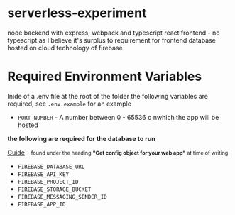 # serverless-experiment

node backend with express, webpack and typescript
react frontend - no typescript as I believe it's surplus to requirement for frontend
database hosted on cloud technology of firebase

# Required Environment Variables

Inide of a .env file at the root of the folder the following variables are required, see `.env.example` for an example

* `PORT_NUMBER` - A number between 0 - 65536 o nwhich the app will be hosted

**the following are required for the database to run**

[Guide](https://support.google.com/firebase/answer/7015592) -
<small>found under the heading **"Get config object for your web app"** at time of writing</small>

* `FIREBASE_DATABASE_URL`
* `FIREBASE_API_KEY`
* `FIREBASE_PROJECT_ID`
* `FIREBASE_STORAGE_BUCKET`
* `FIREBASE_MESSAGING_SENDER_ID`
* `FIREBASE_APP_ID`
